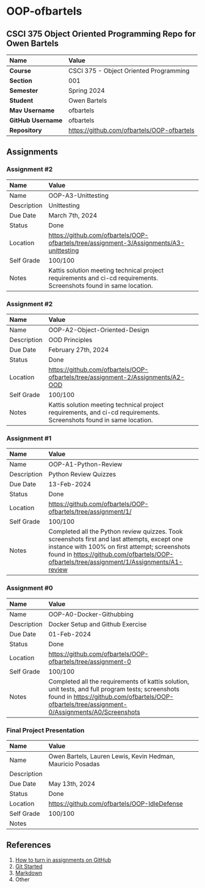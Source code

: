 # OOP-ofbartels

## CSCI 375 Object Oriented Programming Repo for Owen Bartels

| Name | Value |
|:---|:---|
| **Course** | CSCI 375 - Object Oriented Programming |
| **Section** | 001 |
| **Semester** | Spring 2024 |
| **Student** | Owen Bartels |
| **Mav Username**            | ofbartels |
| **GitHub Username**         | ofbartels |
| **Repository**          | https://github.com/ofbartels/OOP-ofbartels |

## Assignments

### Assignment #2

| Name | Value |
| :--- | :--- |
| Name | OOP-A3-Unittesting |
| Description | Unittesting |
| Due Date | March 7th, 2024 |
| Status | Done |
| Location | https://github.com/ofbartels/OOP-ofbartels/tree/assignment-3/Assignments/A3-unittesting |
| Self Grade | 100/100 |
| Notes | Kattis solution meeting technical project requirements and ci-cd requirements. Screenshots found in same location.

### Assignment #2

| Name | Value |
| :--- | :--- |
| Name | OOP-A2-Object-Oriented-Design |
| Description | OOD Principles |
| Due Date | February 27th, 2024 |
| Status | Done |
| Location | https://github.com/ofbartels/OOP-ofbartels/tree/assignment-2/Assignments/A2-OOD |
| Self Grade | 100/100 |
| Notes | Kattis solution meeting technical project requirements, and ci-cd requirements. Screenshots found in same location.

### Assignment #1

| Name | Value |
| :--- | :--- |
| Name | OOP-A1-Python-Review |
| Description | Python Review Quizzes |
| Due Date | 13-Feb-2024 |
| Status | Done |
| Location | https://github.com/ofbartels/OOP-ofbartels/tree/assignment/1/ |
| Self Grade | 100/100 |
| Notes | Completed all the Python review quizzes. Took screenshots first and last attempts, except one instance with 100% on first attempt; screenshots found in https://github.com/ofbartels/OOP-ofbartels/tree/assignment/1/Assignments/A1-review |

### Assignment #0

| Name | Value |
| :--- | :--- |
| Name | OOP-A0-Docker-Githubbing |
| Description | Docker Setup and Github Exercise |
| Due Date | 01-Feb-2024 |
| Status | Done |
| Location | https://github.com/ofbartels/OOP-ofbartels/tree/assignment-0 |
| Self Grade | 100/100 |
| Notes | Completed all the requirements of kattis solution, unit tests, and full program tests; screenshots found in https://github.com/ofbartels/OOP-ofbartels/tree/assignment-0/Assignments/A0/Screenshots |


### Final Project Presentation

| Name | Value |
| :--- | :--- |
| Name | Owen Bartels, Lauren Lewis, Kevin Hedman, Mauricio Posadas |
| Description |  |
| Due Date | May 13th, 2024 |
| Status | Done |
| Location | https://github.com/ofbartels/OOP-IdleDefense |
| Self Grade | 100/100 |
| Notes |  |


## References

1. [How to turn in assignments on GitHub](https://docs.google.com/document/d/16mixtVA-dePbWidBzI3JXNW4kFhRyT7XsJgL6GtGvGA/edit?usp=sharing)
2. [Git Started](https://docs.google.com/document/d/1M0YeBfFPy5YPpfX7312R9-IldjagimvEma_YhgeLPcw/edit#heading=h.ssqvh5gmotj4)
3. [Markdown](https://github.com/adam-p/markdown-here/wiki/Markdown-Cheatsheet)
4. Other
